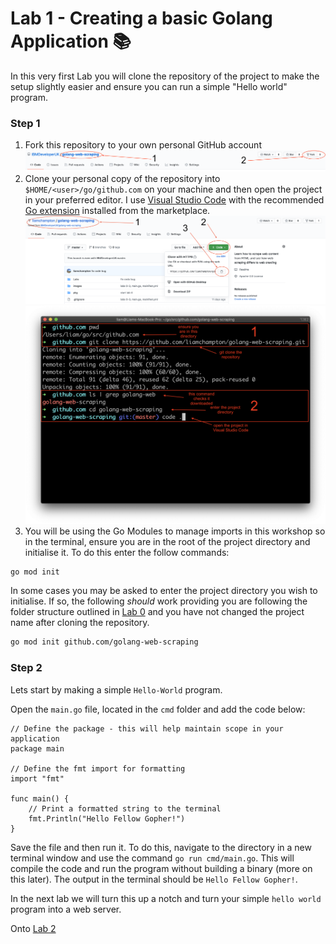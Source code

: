 # Lab 1 - Creating a basic Golang Application :books:

In this very first Lab you will clone the repository of the project to make the setup slightly easier and ensure you can run a simple "Hello world" program.

### Step 1

1. Fork this repository to your own personal GitHub account
![fork repository](./../images/ForkRepo.png)
2. Clone your personal copy of the repository into `$HOME/<user>/go/github.com` on your machine and then open the project in your preferred editor. I use [Visual Studio Code](https://code.visualstudio.com/) with the recommended [Go extension](https://code.visualstudio.com/docs/languages/go) installed from the marketplace.
![clone repository](./../images/CloneRepository.png)
![git clone](../images/GitClone.png)
3. You will be using the Go Modules to manage imports in this workshop so in the terminal, ensure you are in the root of the project directory and initialise it. To do this enter the follow commands:

```bash
go mod init
```

In some cases you may be asked to enter the project directory you wish to initialise. If so, the following _should_ work providing you are following the folder structure outlined in [Lab 0](./lab-0.md) and you have not changed the project name after cloning the repository.

```bash
go mod init github.com/golang-web-scraping
```

### Step 2

Lets start by making a simple `Hello-World` program.

Open the `main.go` file, located in the `cmd` folder and add the code below:

```golang
// Define the package - this will help maintain scope in your application
package main

// Define the fmt import for formatting
import "fmt"

func main() {
    // Print a formatted string to the terminal
    fmt.Println("Hello Fellow Gopher!")
}
```

Save the file and then run it. To do this, navigate to the directory in a new terminal window and use the command `go run cmd/main.go`. This will compile the code and run the program without building a binary (more on this later). The output in the terminal should be `Hello Fellow Gopher!`.

In the next lab we will turn this up a notch and turn your simple `hello world` program into a web server.

Onto [Lab 2](./lab-2.md)
